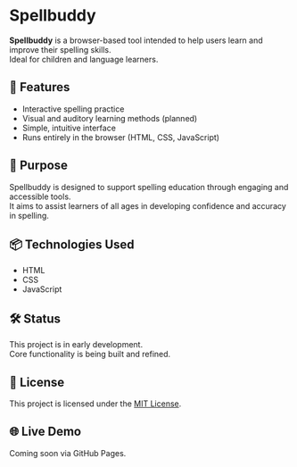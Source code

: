 # Spellbuddy

**Spellbuddy** is a browser-based tool intended to help users learn and improve their spelling skills.  
Ideal for children and language learners.

## 🚀 Features

- Interactive spelling practice
- Visual and auditory learning methods (planned)
- Simple, intuitive interface
- Runs entirely in the browser (HTML, CSS, JavaScript)

## 🎯 Purpose

Spellbuddy is designed to support spelling education through engaging and accessible tools.  
It aims to assist learners of all ages in developing confidence and accuracy in spelling.

## 📦 Technologies Used

- HTML
- CSS
- JavaScript

## 🛠️ Status

This project is in early development.  
Core functionality is being built and refined.

## 📄 License

This project is licensed under the [MIT License](LICENSE).

## 🌐 Live Demo

Coming soon via GitHub Pages.

